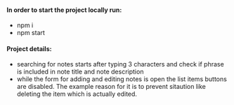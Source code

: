 #### In order to start the project locally run:
- npm i
- npm start


#### Project details:
- searching for notes starts after typing 3 characters and check if phrase is included in note title and note description
- while the form for adding and editing notes is open the list items buttons are disabled. The example reason for it is to prevent sitaution like deleting the item which is actually edited.